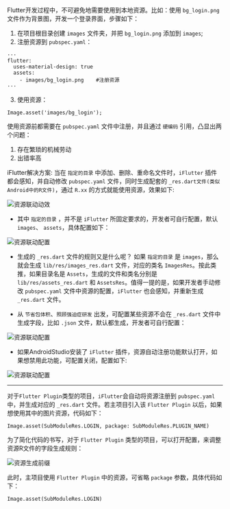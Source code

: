 Flutter开发过程中，不可避免地需要使用到本地资源。比如：使用 `bg_login.png` 文件作为背景图，开发一个登录界面，步骤如下：  
1. 在项目根目录创建 `images` 文件夹，并把 `bg_login.png` 添加到 `images`;
2. 注册资源到 `pubspec.yaml`：
```
···
flutter:
  uses-material-design: true
  assets:
    - images/bg_login.png    #注册资源    
···  
```
3. 使用资源：
```
Image.asset('images/bg_login');
```

使用资源前都需要在 `pubspec.yaml` 文件中注册，并且通过 `硬编码` 引用，凸显出两个问题：
1. 存在繁琐的机械劳动
2. 出错率高

iFlutter解决方案: 当在 `指定的目录` 中添加、删除、重命名文件时，`iFlutter` 插件都会感知，并自动修改 `pubspec.yaml` 文件，同时生成配套的 `_res.dart文件(类似Android中的R文件)`，通过 `R.xx` 的方式就能使用资源，效果如下:  

![资源联动动效](https://cdn.jsdelivr.net/gh/YangLang116/iFlutter-Document/configs/dynamic_res.gif)

- 其中 `指定的目录` ，并不是 `iFlutter` 所固定要求的，开发者可自行配置，默认 `images`、 `assets`，具体配置如下：  

![资源联动配置](https://cdn.jsdelivr.net/gh/YangLang116/iFlutter-Document/configs/config_gen_r.png)

- 生成的 `_res.dart` 文件的规则又是什么呢？ 如果 `指定的目录` 是 `images`，那么就会生成 `lib/res/images_res.dart` 文件，对应的类名 `ImagesRes`。按此类推，如果目录名是 `Assets`，生成的文件和类名分别是 `lib/res/assets_res.dart` 和 `AssetsRes`。值得一提的是，如果开发者手动修改 `pubspec.yaml` 文件中资源的配置，`iFlutter` 也会感知，并重新生成 `_res.dart` 文件。

- 从 `节省包体积`、`照顾强迫症研发` 出发，可配置某些资源不会在 `_res.dart` 文件中生成字段，比如 `.json` 文件，默认都生成，开发者可自行配置：

![资源联动配置](https://cdn.jsdelivr.net/gh/YangLang116/iFlutter-Document/configs/config_ignore_field.png)

- 如果AndroidStudio安装了 `iFlutter` 插件，资源自动注册功能默认打开，如果想禁用此功能，可配置关闭，配置如下:

![资源联动配置](https://cdn.jsdelivr.net/gh/YangLang116/iFlutter-Document/configs/config_enable_psi.png)

---
对于`Flutter Plugin`类型的项目，`iFlutter`会自动将资源注册到 `pubspec.yaml` 中，并生成对应的 `_res.dart` 文件。若主项目引入该 `Flutter Plugin` 以后，如果想使用其中的图片资源，代码如下：

```
Image.asset(SubModuleRes.LOGIN, package: SubModuleRes.PLUGIN_NAME)
```

为了简化代码的书写，对于 `Flutter Plugin` 类型的项目，可以打开配置，来调整资源R文件的字段生成规则：

![资源生成前缀](https://cdn.jsdelivr.net/gh/YangLang116/iFlutter-Document/configs/res_with_package.png)

此时，主项目使用 `Flutter Plugin` 中的资源，可省略 `package` 参数，具体代码如下：

```
Image.asset(SubModuleRes.LOGIN)
```
